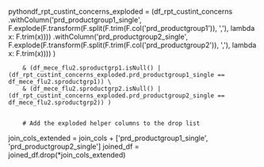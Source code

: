 pythondf_rpt_custint_concerns_exploded = (df_rpt_custint_concerns
    .withColumn('prd_productgroup1_single', 
                F.explode(F.transform(F.split(F.trim(F.col('prd_productgroup1')), ','), lambda x: F.trim(x))))
    .withColumn('prd_productgroup2_single', 
                F.explode(F.transform(F.split(F.trim(F.col('prd_productgroup2')), ','), lambda x: F.trim(x))))
)





        & (df_mece_flu2.sproductgrp1.isNull() | (df_rpt_custint_concerns_exploded.prd_productgroup1_single == df_mece_flu2.sproductgrp1)) \
        & (df_mece_flu2.sproductgrp2.isNull() | (df_rpt_custint_concerns_exploded.prd_productgroup2_single == df_mece_flu2.sproductgrp2)) )


        # Add the exploded helper columns to the drop list
join_cols_extended = join_cols + ['prd_productgroup1_single', 'prd_productgroup2_single']
joined_df = joined_df.drop(*join_cols_extended)
